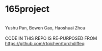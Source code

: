 # 165project
<br> Yushu Pan, Bowen Gao, Haoshuai Zhou
<br>
<br> CODE IN THIS REPO IS RE-PURPOSED FROM https://github.com/rtqichen/torchdiffeq 
